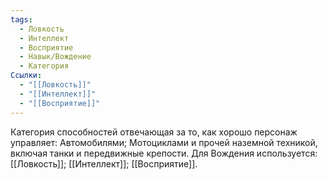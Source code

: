 ```yaml
---
tags:
  - Ловкость
  - Интеллект
  - Восприятие
  - Навык/Вождение
  - Категория
Ссылки:
  - "[[Ловкость]]"
  - "[[Интеллект]]"
  - "[[Восприятие]]"
---
```

Категория способностей отвечающая за то, как хорошо персонаж управляет: Автомобилями; Мотоциклами и прочей наземной техникой, включая танки и передвижные крепости. Для Вождения используется: [[Ловкость]]; [[Интеллект]]; [[Восприятие]]. 